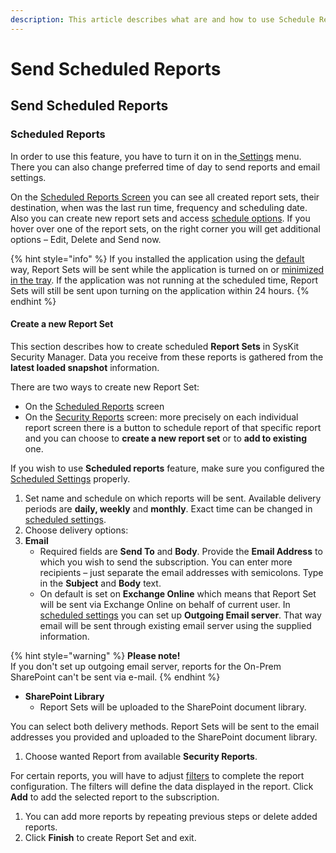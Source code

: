 ```yaml
---
description: This article describes what are and how to use Schedule Reports.
---
```


# Send Scheduled Reports

## Send Scheduled Reports

### Scheduled Reports

In order to use this feature, you have to turn it on in the[ Settings](../get-to-know-security-manager/settings-screen.md#schedule-options) menu. There you can also change preferred time of day to send reports and email settings.

On the [Scheduled Reports Screen](../get-to-know-security-manager/scheduled-reports-screen.md) you can see all created report sets, their destination, when was the last run time, frequency and scheduling date. Also you can create new report sets and access [schedule options](../get-to-know-security-manager/settings-screen.md#schedule-options). If you hover over one of the report sets, on the right corner you will get additional options – Edit, Delete and Send now.

{% hint style="info" %}
If you installed the application using the [default](../installation/installation-guide.md#installation-steps) way, Report Sets will be sent while the application is turned on or [minimized in the tray](../get-to-know-security-manager/settings-screen.md#general-settings). If the application was not running at the scheduled time, Report Sets will still be sent upon turning on the application within 24 hours.
{% endhint %}

#### Create a new Report Set

This section describes how to create scheduled **Report Sets** in SysKit Security Manager. Data you receive from these reports is gathered from the **latest loaded snapshot** information.

There are two ways to create new Report Set:

* On the [Scheduled Reports](../get-to-know-security-manager/scheduled-reports-screen.md) screen 
* On the [Security Reports](../get-to-know-security-manager/permissions-reports-screen.md) screen: more precisely on each individual report screen there is a button to schedule report of that specific report and you can choose to **create a new report set** or to **add to existing** one.

If you wish to use **Scheduled reports** feature, make sure you configured the [Scheduled Settings](send-scheduled-reports.md#internal/get-to-know-security-manager/settings-screen/#scheduled) properly.

1. Set name and schedule on which reports will be sent. Available delivery periods are **daily, weekly** and **monthly**. Exact time can be changed in[ scheduled settings](../get-to-know-security-manager/settings-screen.md#schedule-options).  
2. Choose delivery options:
3. **Email**
   * Required fields are **Send To** and **Body**. Provide the **Email Address** to which you wish to send the subscription. You can enter more recipients – just separate the email addresses with semicolons. Type in the **Subject** and **Body** text. 
   * On default is set on **Exchange Online** which means that Report Set will be sent via Exchange Online on behalf of current user. In [scheduled settings](../get-to-know-security-manager/settings-screen.md#schedule-options) you can set up **Outgoing Email server**. That way email will be sent through existing email server using the supplied information.

{% hint style="warning" %}
**Please note!**  
If you don't set up outgoing email server, reports for the On-Prem SharePoint can't be sent via e-mail.
{% endhint %}

* **SharePoint Library** 
  * Report Sets will be uploaded to the SharePoint document library.

You can select both delivery methods. Report Sets will be sent to the email addresses you provided and uploaded to the SharePoint document library.

1. Choose wanted Report from available **Security Reports**. 

For certain reports, you will have to adjust [filters](use-filters-drill-and-column-chooser.md#filters) to complete the report configuration. The filters will define the data displayed in the report. Click **Add** to add the selected report to the subscription.

1. You can add more reports by repeating previous steps or delete added reports.
2. Click **Finish** to create Report Set and exit.

